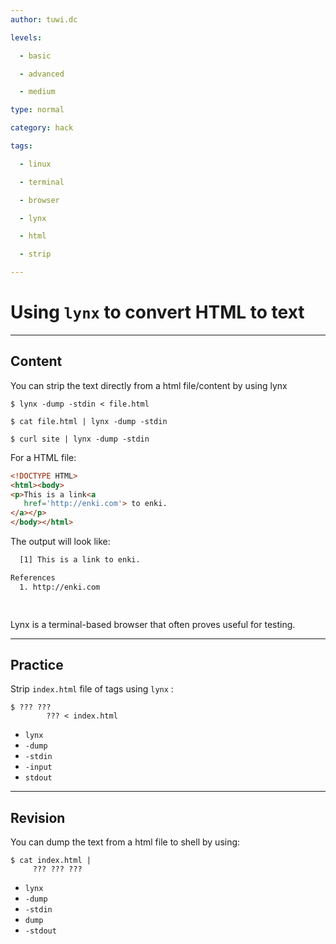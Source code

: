 ```yaml
---
author: tuwi.dc

levels:

  - basic

  - advanced

  - medium

type: normal

category: hack

tags:

  - linux

  - terminal

  - browser

  - lynx

  - html

  - strip

---
```


# Using `lynx` to convert HTML to text

---
## Content

You can strip the text directly from a html file/content by using lynx
```
$ lynx -dump -stdin < file.html
```

```
$ cat file.html | lynx -dump -stdin
```
```
$ curl site | lynx -dump -stdin
```
For a HTML file:
```html
<!DOCTYPE HTML>
<html><body>
<p>This is a link<a
   href='http://enki.com'> to enki.
</a></p>
</body></html>
```
The output will look like:
```bash
  [1] This is a link to enki.

References
  1. http://enki.com

  
```

Lynx is a terminal-based browser that often proves useful for testing.

---
## Practice

Strip `index.html` file of tags using `lynx` :
```
$ ??? ??? 
        ??? < index.html
```

* `lynx`
* `-dump`
* `-stdin`
* `-input`
* `stdout`

---
## Revision

You can dump the text from a html file to shell by using:
```
$ cat index.html | 
     ??? ??? ???
```

* `lynx`
* `-dump`
* `-stdin`
* `dump`
* `-stdout`

